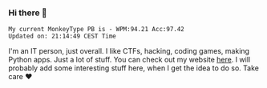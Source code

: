 ### Hi there 👋
<!-- PB START -->
```
My current MonkeyType PB is - WPM:94.21 Acc:97.42
Updated on: 21:14:49 CEST Time
```
<!-- PB END -->
I'm an IT person, just overall. I like CTFs, hacking, coding games, making Python apps. Just a lot of stuff.
You can check out my website [here](https://skill3472.github.io/).
I will probably add some interesting stuff here, when I get the idea to do so. Take care ❤️
